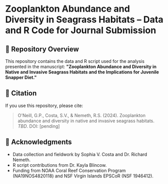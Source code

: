 # Zooplankton Abundance and Diversity in Seagrass Habitats – Data and R Code for Journal Submission

## 📂 Repository Overview
This repository contains the data and R script used for the analysis presented in the manuscript:
**"Zooplankton Abundance and Diversity in Native and Invasive Seagrass Habitats and the Implications for Juvenile Snapper Diet."**

## 🧾 Citation
If you use this repository, please cite:
> O'Neill, G.P., Costa, S.V., & Nemeth, R.S. (2024). Zooplankton abundance and diversity in native and invasive seagrass habitats. *TBD*. DOI: [pending]


## 🤝 Acknowledgments
- Data collection and fieldwork by Sophia V. Costa and Dr. Richard Nemeth.
- R script contributions from Dr. Kayla Blincow.
- Funding from NOAA Coral Reef Conservation Program (NA19NOS4820118) and NSF Virgin Islands EPSCoR (NSF 1946412).

